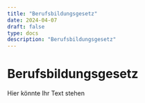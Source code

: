 ```yaml
---
title: "Berufsbildungsgesetz"
date: 2024-04-07
draft: false
type: docs
description: "Berufsbildungsgesetz"
---
```


# Berufsbildungsgesetz

Hier könnte Ihr Text stehen